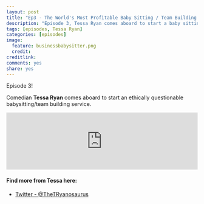 ```yaml
---
layout: post
title: "Ep3 - The World's Most Profitable Baby Sitting / Team Building service"
description: "Episode 3, Tessa Ryan comes aboard to start a baby sitting service with a difference"
tags: [episodes, Tessa Ryan]
categories: [episodes]
image:
  feature: businessbabysitter.png
  credit:
creditlink:
comments: yes
share: yes
---
```


Episode 3!

Comedian **Tessa Ryan** comes aboard to start an ethically questionable babysitting/team building service.

<iframe src="https://www.omnycontent.com/w/player/?orgId=f74cc2ac-5cea-4914-99d8-a67c008ca26e&programId=df7f3c35-9d13-4dc2-baa6-a67c008d8993&clipId=4ec68a15-927a-4891-be8b-a67c008da49b" width="100%" height="150px" frameborder="0"></iframe>

#### Find more from Tessa here:

+ [Twitter - @TheTRyanosaurus](https://twitter.com/TheTRyanosaurus)